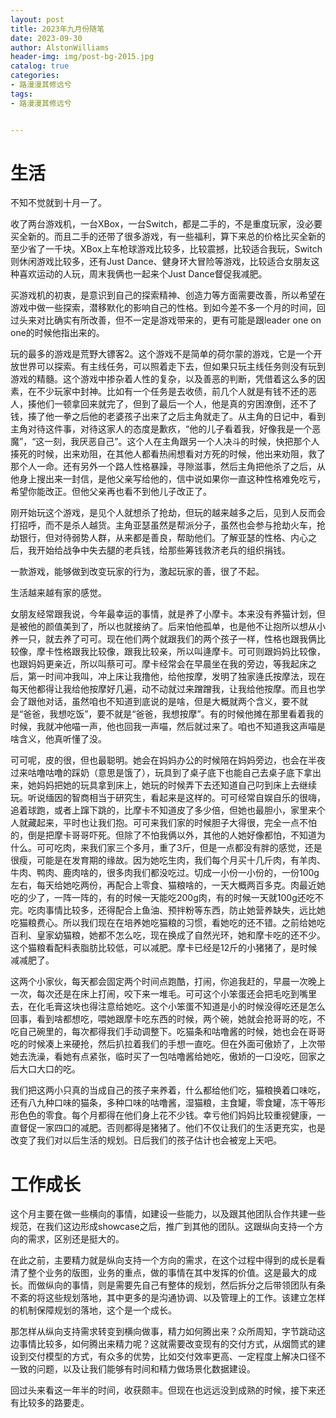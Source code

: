 ```yaml
---
layout: post
title: 2023年九月份随笔
date: 2023-09-30
author: AlstonWilliams
header-img: img/post-bg-2015.jpg
catalog: true
categories:
- 路漫漫其修远兮
tags:
- 路漫漫其修远兮


---
```


# 生活

不知不觉就到十月一了。

收了两台游戏机，一台XBox，一台Switch，都是二手的，不是重度玩家，没必要买全新的。而且二手的还带了很多游戏，有一些福利，算下来总的价格比买全新的至少省了一千块。XBox上车枪球游戏比较多，比较震撼，比较适合我玩，Switch则休闲游戏比较多，还有Just Dance、健身环大冒险等游戏，比较适合女朋友这种喜欢运动的人玩，周末我俩也一起来个Just Dance督促我减肥。

买游戏机的初衷，是意识到自己的探索精神、创造力等方面需要改善，所以希望在游戏中做一些探索，潜移默化的影响自己的性格。到如今差不多一个月的时间，回过头来对比确实有所改善，但不一定是游戏带来的，更有可能是跟leader one on one的时候他指出来的。

玩的最多的游戏是荒野大镖客2。这个游戏不是简单的荷尔蒙的游戏，它是一个开放世界可以探索。有主线任务，可以照着走下去，但如果只玩主线任务则没有玩到游戏的精髓。这个游戏中掺杂着人性的复杂，以及善恶的判断，凭借着这么多的因素，在不少玩家中封神。比如有一个任务是去收债，前几个人就是有钱不还的恶人，揍他们一顿拿回来就完了，但到了最后一个人，他是真的穷困潦倒，还不了钱，揍了他一拳之后他的老婆孩子出来了之后主角就走了。从主角的日记中，看到主角对待这件事，对待这家人的态度是歉疚，“他的儿子看着我，好像我是一个恶魔”，“这一刻，我厌恶自己”。这个人在主角跟另一个人决斗的时候，快把那个人揍死的时候，出来劝阻，在其他人都看热闹想看对方死的时候，他出来劝阻，救了那个人一命。还有另外一个路人性格暴躁，寻隙滋事，然后主角把他杀了之后，从他身上搜出来一封信，是他父亲写给他的，信中说如果你一直这种性格难免吃亏，希望你能改正。但他父亲再也看不到他儿子改正了。

刚开始玩这个游戏，是见个人就想杀了抢劫，但玩的越来越多之后，见到人反而会打招呼，而不是杀人越货。主角亚瑟虽然是帮派分子，虽然也会参与抢劫火车，抢劫银行，但对待弱势人群，从来都是善良，帮助他们。了解亚瑟的性格、内心之后，我开始给战争中失去腿的老兵钱，给那些筹钱救济老兵的组织捐钱。

一款游戏，能够做到改变玩家的行为，激起玩家的善，很了不起。


生活越来越有家的感觉。

女朋友经常跟我说，今年最幸运的事情，就是养了小摩卡。本来没有养猫计划，但是被他的颜值美到了，所以也就接纳了。后来怕他孤单，也是他不让抱所以想从小养一只，就去养了可可。现在他们两个就跟我们的两个孩子一样，性格也跟我俩比较像，摩卡性格跟我比较像，跟我比较亲，所以叫逄摩卡。可可则跟妈妈比较像，也跟妈妈更亲近，所以叫蔡可可。摩卡经常会在早晨坐在我的旁边，等我起床之后，第一时间冲我叫，冲上床让我撸他，给他按摩，发明了独家逄氏按摩法，现在每天他都得让我给他按摩好几遍，动不动就过来蹭蹭我，让我给他按摩。而且也学会了跟他对话，虽然咱也不知道到底说的是啥，但是大概就两个含义，要不就是“爸爸，我想吃饭”，要不就是“爸爸，我想按摩”。有的时候他摊在那里看着我的时候，我就冲他喵一声，他也回我一声喵，然后就过来了。咱也不知道我这声喵是啥含义，他真听懂了没。

可可呢，皮的很，但也最聪明。她会在妈妈办公的时候陪在妈妈旁边，也会在半夜过来咕噜咕噜的踩奶（意思是饿了），玩具到了桌子底下也能自己去桌子底下拿出来，她妈妈把她的玩具拿到床上，她玩的时候弄下去还知道自己叼到床上去继续玩。听说缅因的智商相当于研究生，看起来是这样的。可可经常自娱自乐的很嗨，追着球跑，或者上蹿下跳的，比摩卡不知道皮了多少倍，但她也最胆小，家里来个人就藏起来，平时也让我们抱。可可来我们家的时候胆子大得很，完全一点不怕的，倒是把摩卡哥哥吓死。但除了不怕我俩以外，其他的人她好像都怕，不知道为什么。可可吃肉，来我们家三个多月，重了3斤，但是一点都没有胖的感觉，还是很瘦，可能是在发育期的缘故。因为她吃生肉，我们每个月买十几斤肉，有羊肉、牛肉、鸭肉、鹿肉啥的，很多肉我们都没吃过。切成一小份一小份的，一份100g左右，每天给她吃两份，再配合上零食、猫粮啥的，一天大概两百多克。肉最近她吃的少了，一阵一阵的，有的时候一天能吃200g肉，有的时候一天就100g还吃不完。吃肉事情比较多，还得配合上鱼油、预拌粉等东西，防止她营养缺失，远比她吃猫粮费心。所以我们现在在培养她吃猫粮的习惯，看她吃的还不错。之前给她吃百利、皇家幼猫粮，她都不怎么吃，现在换成了自然光环，她和摩卡吃的还不少。这个猫粮看配料表脂肪比较低，可以减肥。摩卡已经是12斤的小猪猪了，是时候减减肥了。

这两个小家伙，每天都会固定两个时间点跑酷，打闹，你追我赶的，早晨一次晚上一次，每次还是在床上打闹，咬下来一堆毛。可可这个小笨蛋还会把毛吃到嘴里去，在化毛膏这块也得注意给她吃。这个小笨蛋不知道是小的时候没得吃还是怎么回事，看到啥都想吃，喂她跟摩卡吃东西的时候，两个碗，她就会抢哥哥的吃，不吃自己碗里的，每次都得我们手动调整下。吃猫条和咕噜酱的时候，她也会在哥哥吃的时候凑上来硬抢，然后扒拉着我们的手想一直吃。但在外面可傲娇了，上次带她去洗澡，看她有点紧张，临时买了一包咕噜酱给她吃，傲娇的一口没吃，回家之后大口大口的吃。

我们把这两小只真的当成自己的孩子来养着，什么都给他们吃，猫粮换着口味吃，还有八九种口味的猫条，多种口味的咕噜酱，湿猫粮，主食罐，零食罐，冻干等形形色色的零食。每个月都得在他们身上花不少钱。幸亏他们妈妈比较重视健康，一直督促一家四口的减肥。否则都得是猪猪了。他们不仅让我们的生活更充实，也是改变了我们对以后生活的规划。日后我们的孩子估计也会被宠上天吧。



# 工作成长

这个月主要在做一些横向的事情，如建设一些能力，以及跟其他团队合作共建一些规范，在我们这边形成showcase之后，推广到其他的团队。这跟纵向支持一个方向的需求，区别还是挺大的。

在此之前，主要精力就是纵向支持一个方向的需求，在这个过程中得到的成长是看清了整个业务的版图，业务的重点，做的事情在其中发挥的价值。这是最大的成长。而做纵向的事情，则是需要先自己有整体的规划，然后拆分之后带领团队有条不紊的将这些规划落地，其中更多的是沟通协调、以及管理上的工作。该建立怎样的机制保障规划的落地，这个是一个成长。

那怎样从纵向支持需求转变到横向做事，精力如何腾出来？众所周知，字节跳动这边事情比较多，如何腾出来精力呢？这就需要改变现有的交付方式，从烟筒式的建设到交付模型的方式，有众多的优势，比如交付效率更高、一定程度上解决口径不一致的问题，以及让我们能够有时间和精力做场景化数据建设。

回过头来看这一年半的时间，收获颇丰。但现在也远远没到成熟的时候，接下来还有比较多的路要走。